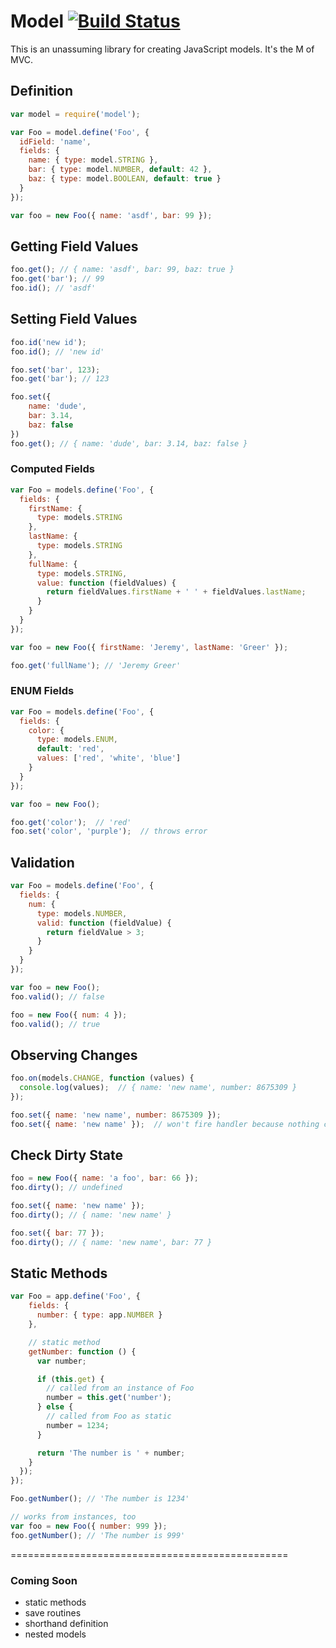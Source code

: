# Model [![Build Status](https://travis-ci.org/reergymerej/models.svg?branch=master)](https://travis-ci.org/reergymerej/models)

This is an unassuming library for creating JavaScript models.  It's the M of MVC.

## Definition

```js
var model = require('model');

var Foo = model.define('Foo', {
  idField: 'name',
  fields: {
    name: { type: model.STRING },
    bar: { type: model.NUMBER, default: 42 },
    baz: { type: model.BOOLEAN, default: true }
  }
});

var foo = new Foo({ name: 'asdf', bar: 99 });
```

## Getting Field Values

```js
foo.get(); // { name: 'asdf', bar: 99, baz: true }
foo.get('bar'); // 99
foo.id(); // 'asdf'
```

## Setting Field Values

```js
foo.id('new id');
foo.id(); // 'new id'

foo.set('bar', 123);
foo.get('bar'); // 123

foo.set({
    name: 'dude',
    bar: 3.14,
    baz: false
})
foo.get(); // { name: 'dude', bar: 3.14, baz: false }
```

### Computed Fields

```js
var Foo = models.define('Foo', {
  fields: {
    firstName: {
      type: models.STRING
    },
    lastName: {
      type: models.STRING
    },
    fullName: {
      type: models.STRING,
      value: function (fieldValues) {
        return fieldValues.firstName + ' ' + fieldValues.lastName;
      }
    }
  }
});

var foo = new Foo({ firstName: 'Jeremy', lastName: 'Greer' });

foo.get('fullName'); // 'Jeremy Greer'
```

### ENUM Fields

```js
var Foo = models.define('Foo', {
  fields: {
    color: {
      type: models.ENUM,
      default: 'red',
      values: ['red', 'white', 'blue']
    }
  }
});

var foo = new Foo();

foo.get('color');  // 'red'
foo.set('color', 'purple');  // throws error
```

## Validation

```js
var Foo = models.define('Foo', {
  fields: {
    num: {
      type: models.NUMBER,
      valid: function (fieldValue) {
        return fieldValue > 3;
      }
    }
  }
});

var foo = new Foo();
foo.valid(); // false

foo = new Foo({ num: 4 });
foo.valid(); // true
```

## Observing Changes

```js
foo.on(models.CHANGE, function (values) {
  console.log(values);  // { name: 'new name', number: 8675309 }
});

foo.set({ name: 'new name', number: 8675309 });
foo.set({ name: 'new name' });  // won't fire handler because nothing changed
```

## Check Dirty State

```js
foo = new Foo({ name: 'a foo', bar: 66 });
foo.dirty(); // undefined

foo.set({ name: 'new name' });
foo.dirty(); // { name: 'new name' }

foo.set({ bar: 77 });
foo.dirty(); // { name: 'new name', bar: 77 }
```

## Static Methods

```js
var Foo = app.define('Foo', {
    fields: {
      number: { type: app.NUMBER }
    },

    // static method
    getNumber: function () {
      var number;

      if (this.get) {
        // called from an instance of Foo
        number = this.get('number');
      } else {
        // called from Foo as static
        number = 1234;
      }

      return 'The number is ' + number;
    }
  });
});

Foo.getNumber(); // 'The number is 1234'

// works from instances, too
var foo = new Foo({ number: 999 });
foo.getNumber(); // 'The number is 999'
```

================================================

### Coming Soon

* static methods
* save routines
* shorthand definition
* nested models
